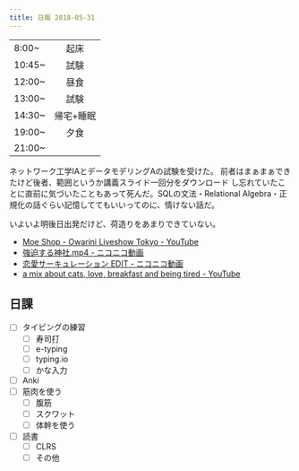 ```yaml
---
title: 日報 2018-05-31
---
```


|||
|:-|:-:|
|8:00~|起床|
|10:45~|試験|
|12:00~|昼食|
|13:00~|試験|
|14:30~|帰宅+睡眠|
|19:00~|夕食|
|21:00~||

ネットワーク工学IAとデータモデリングAの試験を受けた。
前者はまぁまぁできたけど後者、範囲というか講義スライド一回分をダウンロード
し忘れていたことに直前に気づいたこともあって死んだ。SQLの文法・Relational
Algebra・正規化の話ぐらい記憶しててもいいってのに、情けない話だ。

いよいよ明後日出発だけど、荷造りをあまりできていない。

- [Moe Shop - Owarini Liveshow Tokyo - YouTube](https://www.youtube.com/watch?v=_1rF38MjpHE)
- [強迫する神社.mp4 - ニコニコ動画](http://www.nicovideo.jp/watch/sm33286164)
- [恋愛サーキュレーション EDIT - ニコニコ動画](http://www.nicovideo.jp/watch/sm8331028)
- [a mix about cats, love, breakfast and being tired - YouTube](https://www.youtube.com/watch?v=stqyCF3q1LE)

## 日課

- [ ] タイピングの練習
	+ [ ] 寿司打
	+ [ ] e-typing
	+ [ ] typing.io
	+ [ ] かな入力
- [ ] Anki
- [ ] 筋肉を使う
	+ [ ] 腹筋
	+ [ ] スクワット
	+ [ ] 体幹を使う
- [ ] 読書
	+ [ ] CLRS
	+ [ ] その他
